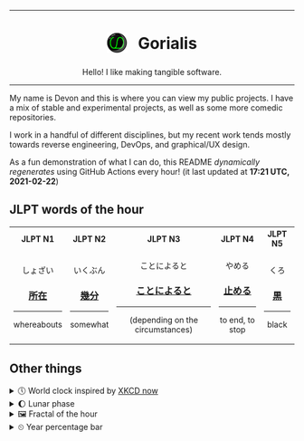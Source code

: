 ***

<h1 align="center">
<sub>
    <img src="readme/resources/avatar.png" height="36">
</sub>
&nbsp;
Gorialis
</h1>
<p align="center">
Hello! I like making tangible software.
</p>

***

My name is Devon and this is where you can view my public projects. I have a mix of stable and experimental projects, as well as some more comedic repositories.

I work in a handful of different disciplines, but my recent work tends mostly towards reverse engineering, DevOps, and graphical/UX design.

As a fun demonstration of what I can do, this README *dynamically regenerates* using GitHub Actions every hour! (it last updated at **17:21 UTC, 2021-02-22**)

<h2>JLPT words of the hour</h2>
<table>
    <tr>
        <th>JLPT N1</th>
        <th>JLPT N2</th>
        <th>JLPT N3</th>
        <th>JLPT N4</th>
        <th>JLPT N5</th>
    </tr>
    <tr>
        <td>
            <p align="center">しょざい</p>
            <h3 align="center"><b><a href="https://jisho.org/search/%E6%89%80%E5%9C%A8">所在</a></b></h3>
            <hr>
            <p align="center">whereabouts</p>
        </td>
        <td>
            <p align="center">いくぶん</p>
            <h3 align="center"><b><a href="https://jisho.org/search/%E5%B9%BE%E5%88%86">幾分</a></b></h3>
            <hr>
            <p align="center">somewhat</p>
        </td>
        <td>
            <p align="center">ことによると</p>
            <h3 align="center"><b><a href="https://jisho.org/search/%E3%81%93%E3%81%A8%E3%81%AB%E3%82%88%E3%82%8B%E3%81%A8">ことによると</a></b></h3>
            <hr>
            <p align="center">(depending on the circumstances)</p>
        </td>
        <td>
            <p align="center">やめる</p>
            <h3 align="center"><b><a href="https://jisho.org/search/%E6%AD%A2%E3%82%81%E3%82%8B">止める</a></b></h3>
            <hr>
            <p align="center">to end,<wbr> to stop</p>
        </td>
        <td>
            <p align="center">くろ</p>
            <h3 align="center"><b><a href="https://jisho.org/search/%E9%BB%92">黒</a></b></h3>
            <hr>
            <p align="center">black</p>
        </td>
    </tr>
</table>

<h2>Other things</h2>
<details>
<summary>🕔  World clock inspired by <a href="https://xkcd.com/now">XKCD now</a></summary>

> <img src="generated/now.png" width="512">

</details>
<details>
<summary>🌔 Lunar phase</summary>

The moon is approximately 39.24% through its phase (Waxing Gibbous).

</details>
<details>
<summary>&#x1f5bc; Fractal of the hour</summary>

> <img src="generated/fractal.png" width="512">

</details>
<details>
<summary>&#x23f2; Year percentage bar</summary>
<pre><code>2021 [██▁▁▁▁▁▁▁▁▁▁▁▁▁▁▁▁▁▁] 14.44%</code></pre>
</details>
